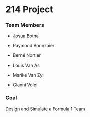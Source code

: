 # 214 Project

### Team Members

- Josua Botha

- Raymond Boonzaier

- Berné Nortier

- Louis Van As

- Marike Van Zyl

- Gianni Volpi

### Goal

Design and Simulate a Formula 1 Team

